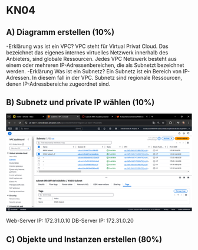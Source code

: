 # KN04
## A) Diagramm erstellen (10%)
-Erklärung was ist ein VPC?
VPC steht für Virtual Privat Cloud. Das bezeichnet das eigenes internes  virtuelles Netzwerk innerhalb des Anbieters, sind globale Ressourcen. Jedes VPC Netzwerk besteht aus einem oder mehreren IP-Adressenbereichen, die als Subnetzt bezeichnet werden. 
-Erklärung Was ist ein Subnetz? 
Ein Subnetz ist ein Bereich von IP-Adressen. In diesem fall in der VPC. Subnetz sind regionale Ressourcen, denen IP-Adressbereiche zugeordnet sind. 

## B) Subnetz und private IP wählen (10%)
![Subnetzt](Bilder/KN04.png)

Web-Server IP: 172.31.0.10
DB-Server IP: 172.31.0.20

## C) Objekte und Instanzen erstellen (80%)


